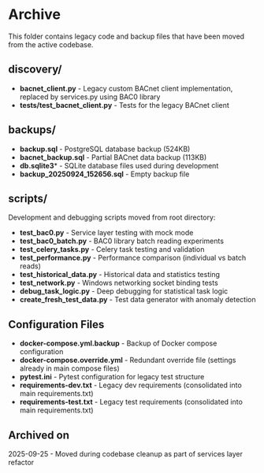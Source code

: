 # Archive

This folder contains legacy code and backup files that have been moved from the active codebase.

## discovery/
- **bacnet_client.py** - Legacy custom BACnet client implementation, replaced by services.py using BAC0 library
- **tests/test_bacnet_client.py** - Tests for the legacy BACnet client

## backups/
- **backup.sql** - PostgreSQL database backup (524KB)
- **bacnet_backup.sql** - Partial BACnet data backup (113KB)
- **db.sqlite3*** - SQLite database files used during development
- **backup_20250924_152656.sql** - Empty backup file

## scripts/
Development and debugging scripts moved from root directory:
- **test_bac0.py** - Service layer testing with mock mode
- **test_bac0_batch.py** - BAC0 library batch reading experiments
- **test_celery_tasks.py** - Celery task testing and validation
- **test_performance.py** - Performance comparison (individual vs batch reads)
- **test_historical_data.py** - Historical data and statistics testing
- **test_network.py** - Windows networking socket binding tests
- **debug_task_logic.py** - Deep debugging for statistical task logic
- **create_fresh_test_data.py** - Test data generator with anomaly detection

## Configuration Files
- **docker-compose.yml.backup** - Backup of Docker compose configuration
- **docker-compose.override.yml** - Redundant override file (settings already in main compose files)
- **pytest.ini** - Pytest configuration for legacy test structure
- **requirements-dev.txt** - Legacy dev requirements (consolidated into main requirements.txt)
- **requirements-test.txt** - Legacy test requirements (consolidated into main requirements.txt)

## Archived on
2025-09-25 - Moved during codebase cleanup as part of services layer refactor